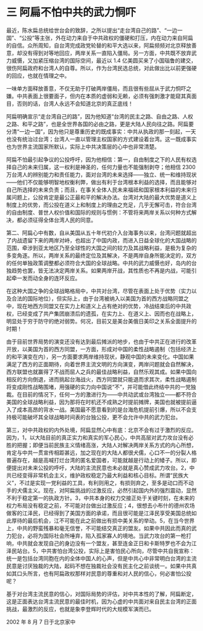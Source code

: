 # 三 阿扁不怕中共的武力恫吓
最近，陈水扁总统给世台会的致辞，之所以提出“走台湾自己的路”、“一边一国”、“公投”等主张，外在动力来自于中共政权的僵硬和打压，内在动力来自阿扁的自信。众所周知，自台湾完成政党轮替的和平大选以来，阿扁频频对北京释放善意，却没有得到对等地回应，两岸关系一直陷入僵局。另一方面，中共既不放弃武力威慑，又加紧压缩台湾的国际空间，最近以 1.4 亿美圆买来了小国瑙鲁的建交，很伤阿扁政府和台湾人的自尊。所以，作为台湾民选总统，对此做出比以前更强硬的回应，也就在情理之中。

一味单方面释放善意，不仅无助于打破两岸僵局，而且很有些屈从于武力恫吓之嫌。中共表面上很要面子，但内在本质的虚弱和无赖，必须有强刺激才能窥其真面目，否则的话，台湾人永远不会知道北京的真正底线！

阿扁明确宣示“走台湾自己的路”，因为他知道“台湾的民主之路、自由之路、人权之路、和平之路”，也是全世界各国的必由之路，更是大陆人民向往之路。阿扁要分清“一边一国”，因为他只是尊重历史的既成事实：中共从执政的那一刻起，一天也没有统治过台湾；台湾人一直以管理主权国家的方式建设着台湾。这一既成事实也为世界主流国家所默认，实际上中共决策层的心中也非常清楚。

阿扁不怕最引起争议的公投呼吁，因为他相信：第一，自由制度之下的人民有权选择自己的未来归属，这一权利是神圣的，任何力量也不能强制剥夺；他相信 2300 万台湾人的辨别能力和责任能力，面对台湾的未来选择——独立、统一和维持现状——他们不仅能够明智地权衡利弊，做出有利于台湾根本利益的选择，而且能够对自己所选择的未来负责；而且，在事关全体人民未来福祗和国家根本利益的未来归属问题上，公投肯定是最公正最和平的解决办法。台湾对大陆的最大优势是道义上制度上的优势，而公投在道义上和制度上的理由之充足，几乎无懈可击，符合台湾的自由制度、普世人权价值和国际的规则与惯例：不管将来两岸关系以何种方式解决，都必须征得全体台湾人民的同意。

第二、阿扁心中有数，自从美国从五十年代初介入台海事务以来，台湾问题就超出了内战遗留下来的两岸对峙，也超出了中国内政，而进入日益全球化的大国战略的范围，牵涉到亚太地区乃至全球性的大国之间的较力及其战略利益，是极为复杂的多变角逐。所以，两岸关系的最终定位及其解决，不是两岸自身所能决定的，双方的任何单独政策调整都必须符合大国的全球战略。中共的武力威慑也好，岛内的台独趋势也罢，皆无法决定两岸关系。如果两岸开战，其性质也不再是内战，可能引起牵一发而动全身的连环反应。

在这种大国之争的全球战略格局中，中共对台湾，尽管在表面上处于优势（实力以及合法的国际地位），但实际上，由于台湾被纳入以美国为首的西方战略同盟之中，现在地西方同盟又在实力上和道义上占有绝对的优势，冷战结束后的中共政权，已经变成了共产集团崩溃后的遗孤，在实力上、在道义上、因而也在战略上，明显处于穷于防守的绝对弱势。何况，目前又是美台美俄日美印之关系全面提升的时期！

由于目前世界局势的演变还没有达到最后摊派的地步，也由于中共正在进行的改革开放，以美国为首的西方同盟，一方面，形成对中国的柔性战略遏制（包括经济上的和平演变在内），另一方面要求两岸维持现状，静观中国的未来变化。中国如果满足了西方的正面期待，向着世界主流文明的方向演变，两岸问题就会自然解决，西方联盟也就赢得了不战而屈人之兵的最佳战略利益，自然乐观其成。如果中国向相反的方向倒退，进而挑起台海战火，西方同盟就只能退而求其次，柔性战略遏制将变成刚性战略围堵，用强硬的实力向中国说“不”，并可能借此终结中共的一党独裁。在目前的情况下，任何一方的激进行为——中共动武或台湾独立——都不符合美国的全球战略利益，因为那将在时机还不成熟之时提前摊牌，美国也就被提前逼入了成本高昂的背水一战。美国最不愿意看到的是台海危机提前引爆，所以不会支持极可能破坏其全球战略时间表的台独公投，更不会允许中共的武力犯台。

第三，对中共政权的内外处境，阿扁显然心中有底：北京不会有过于激烈的反应。因为，1，以大陆目前的真正实力和真实的军心民心，中共高层对武力攻台没有必胜的把握；即便当前民族主义情绪高涨，大陆人对解决两岸关系方式的内心所想，肯定与中共一贯宣传相距甚远，加之现在的大陆人都很犬儒，心口不一的分裂人格普遍存在，越是高喊打烂台湾的匿名爱国者，可能就越是行动上的矮子。所以，即便提出对未来公投的呼吁，大陆的主流民意也未必就是真心赞成武力攻台。2，中共已经变得非常机会主义，维护政权稳定乃最大利益和核心目标。所谓“民族大义”，不过是实现一党利益的工具，有利则用之，有损则弃之，至多是动口而不动手的犬儒主义。现在，对阿扁挑战的过激反应，必然引起国内外的强烈震动，显然不利于稳定第一的执政方针。3，中共本身的权力交接正处于关键时刻，在未来的权力布局没有稳定之前，不可能对台做出过激反应；4，很想去小布什的德州农场做客的江泽民，已经得到了美国方面的承诺，而且很可能是江泽民享受美国总统如此厚待的最后机会，江不可能在此之前做出有损中美关系的举动。5，在当今世界上，中共的野蛮残暴和毫无信誉，不可能结交真正的盟友。如果中共因此而真的武力犯台，必将为国际社会所唾弃，陷入孤家寡人的境地。当武力攻台的第一枪打响，中共就会发现自己的身边没有一个盟友，甚至连金正日和卡斯特罗也不会为江泽民站台。5，中共害怕台湾公投，实际上是害怕民心所向，尽管中共自我宣称：统一是包括台湾同胞在内的全体中国人的心声，但是中共心中非常明白台湾的主流民意是讨厌独裁的大陆，起码不想在独裁社会没有民主化之前谈统一。如果中共真如其口头所言，也有阿扁政权那样对民意的尊重和对人民的信心，何必害怕公投呢？

基于对台湾主流民意的信心，对国际局势的评估，对中共本性的了解，阿扁断定，这是正面表达台湾主流民意的最佳时机，因为心虚的中共面对来自民主台湾的正面挑战，最激烈的反应，也就是象李登辉时代的大规模军演而已。

2002 年 8 月 7 日于北京家中


